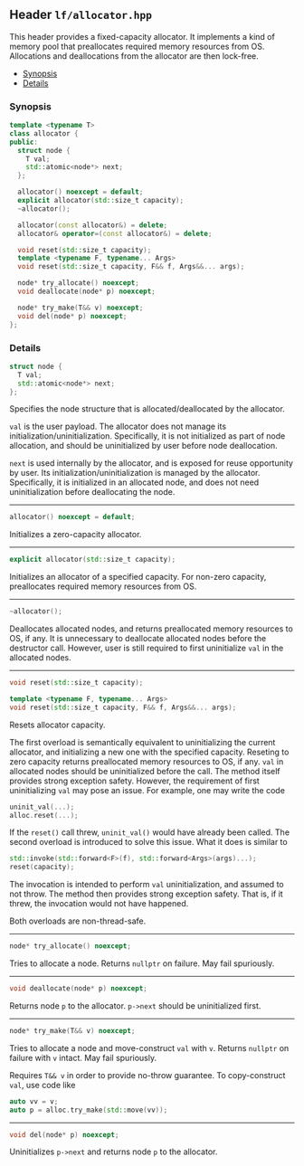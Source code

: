 ## Header `lf/allocator.hpp`

This header provides a fixed-capacity allocator.
It implements a kind of memory pool that preallocates required memory resources from OS.
Allocations and deallocations from the allocator are then lock-free.

- [Synopsis](#synopsis)
- [Details](#details)

### Synopsis

~~~C++
template <typename T>
class allocator {
public:
  struct node {
    T val;
    std::atomic<node*> next;
  };

  allocator() noexcept = default;
  explicit allocator(std::size_t capacity);
  ~allocator();

  allocator(const allocator&) = delete;
  allocator& operator=(const allocator&) = delete;

  void reset(std::size_t capacity);
  template <typename F, typename... Args>
  void reset(std::size_t capacity, F&& f, Args&&... args);

  node* try_allocate() noexcept;
  void deallocate(node* p) noexcept;

  node* try_make(T&& v) noexcept;
  void del(node* p) noexcept;
};
~~~

### Details

~~~C++
struct node {
  T val;
  std::atomic<node*> next;
};
~~~

Specifies the node structure that is allocated/deallocated by the allocator.

`val` is the user payload.
The allocator does not manage its initialization/uninitialization.
Specifically, it is not initialized as part of node allocation,
and should be uninitialized by user before node deallocation.

`next` is used internally by the allocator, and is exposed for reuse opportunity by user.
Its initialization/uninitialization is managed by the allocator.
Specifically, it is initialized in an allocated node,
and does not need uninitialization before deallocating the node.

--------------------------------------------------------------------------------

~~~C++
allocator() noexcept = default;
~~~

Initializes a zero-capacity allocator.

--------------------------------------------------------------------------------

~~~C++
explicit allocator(std::size_t capacity);
~~~

Initializes an allocator of a specified capacity.
For non-zero capacity, preallocates required memory resources from OS.

--------------------------------------------------------------------------------

~~~C++
~allocator();
~~~

Deallocates allocated nodes, and returns preallocated memory resources to OS, if any.
It is unnecessary to deallocate allocated nodes before the destructor call.
However, user is still required to first uninitialize `val` in the allocated nodes.

--------------------------------------------------------------------------------

~~~C++
void reset(std::size_t capacity);

template <typename F, typename... Args>
void reset(std::size_t capacity, F&& f, Args&&... args);
~~~

Resets allocator capacity.

The first overload is semantically equivalent to uninitializing the current allocator,
and initializing a new one with the specified capacity.
Reseting to zero capacity returns preallocated memory resources to OS, if any.
`val` in allocated nodes should be uninitialized before the call.
The method itself provides strong exception safety.
However, the requirement of first uninitializing `val` may pose an issue.
For example, one may write the code

~~~C++
uninit_val(...);
alloc.reset(...);
~~~

If the `reset()` call threw, `uninit_val()` would have already been called.
The second overload is introduced to solve this issue.
What it does is similar to

~~~C++
std::invoke(std::forward<F>(f), std::forward<Args>(args)...);
reset(capacity);
~~~

The invocation is intended to perform `val` uninitialization, and assumed to not throw.
The method then provides strong exception safety.
That is, if it threw, the invocation would not have happened.

Both overloads are non-thread-safe.

--------------------------------------------------------------------------------

~~~C++
node* try_allocate() noexcept;
~~~

Tries to allocate a node.
Returns `nullptr` on failure.
May fail spuriously.

--------------------------------------------------------------------------------

~~~C++
void deallocate(node* p) noexcept;
~~~

Returns node `p` to the allocator.
`p->next` should be uninitialized first.

--------------------------------------------------------------------------------

~~~C++
node* try_make(T&& v) noexcept;
~~~

Tries to allocate a node and move-construct `val` with `v`.
Returns `nullptr` on failure with `v` intact.
May fail spuriously.

Requires `T&& v` in order to provide no-throw guarantee.
To copy-construct `val`, use code like

~~~C++
auto vv = v;
auto p = alloc.try_make(std::move(vv));
~~~

--------------------------------------------------------------------------------

~~~C++
void del(node* p) noexcept;
~~~

Uninitializes `p->next` and returns node `p` to the allocator.
